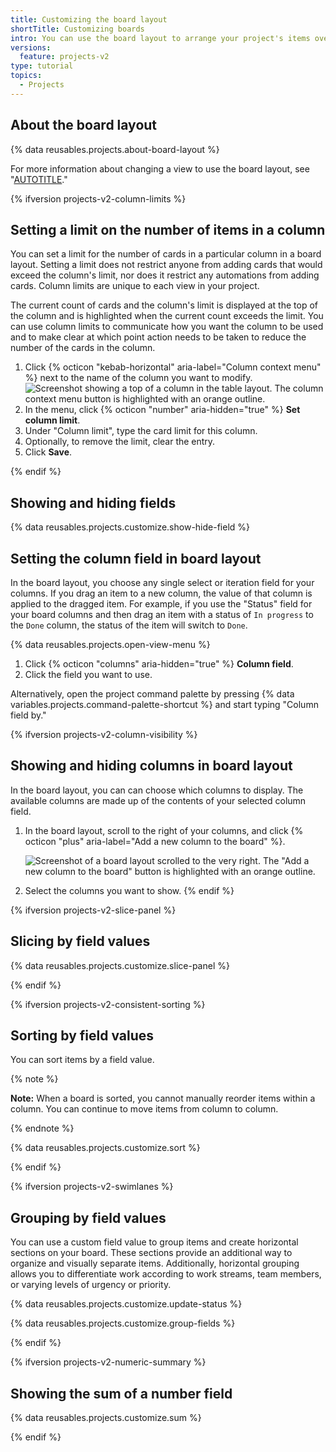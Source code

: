 ```yaml
---
title: Customizing the board layout
shortTitle: Customizing boards
intro: You can use the board layout to arrange your project's items over customizable columns.
versions:
  feature: projects-v2
type: tutorial
topics:
  - Projects
---
```


## About the board layout

{% data reusables.projects.about-board-layout %}

For more information about changing a view to use the board layout, see "[AUTOTITLE](/issues/planning-and-tracking-with-projects/customizing-views-in-your-project/changing-the-layout-of-a-view#changing-the-project-layout)."

{% ifversion projects-v2-column-limits %}

## Setting a limit on the number of items in a column

You can set a limit for the number of cards in a particular column in a board layout. Setting a limit does not restrict anyone from adding cards that would exceed the column's limit, nor does it restrict any automations from adding cards. Column limits are unique to each view in your project.

The current count of cards and the column's limit is displayed at the top of the column and is highlighted when the current count exceeds the limit. You can use column limits to communicate how you want the column to be used and to make clear at which point action needs to be taken to reduce the number of the cards in the column.

1. Click {% octicon "kebab-horizontal" aria-label="Column context menu" %} next to the name of the column you want to modify.
  ![Screenshot showing a top of a column in the table layout. The column context menu button is highlighted with an orange outline.](/assets/images/help/projects-v2/board-column-menu.png)
1. In the menu, click {% octicon "number" aria-hidden="true" %} **Set column limit**.
1. Under "Column limit", type the card limit for this column.
1. Optionally, to remove the limit, clear the entry.
1. Click **Save**.

{% endif %}

## Showing and hiding fields

{% data reusables.projects.customize.show-hide-field %}

## Setting the column field in board layout

In the board layout, you choose any single select or iteration field for your columns. If you drag an item to a new column, the value of that column is applied to the dragged item. For example, if you use the "Status" field for your board columns and then drag an item with a status of `In progress` to the `Done` column, the status of the item will switch to `Done`.

{% data reusables.projects.open-view-menu %}
1. Click {% octicon "columns" aria-hidden="true" %} **Column field**.
1. Click the field you want to use.

Alternatively, open the project command palette by pressing {% data variables.projects.command-palette-shortcut %} and start typing "Column field by."

{% ifversion projects-v2-column-visibility %}

## Showing and hiding columns in board layout

In the board layout, you can can choose which columns to display. The available columns are made up of the contents of your selected column field.

1. In the board layout, scroll to the right of your columns, and click {% octicon "plus" aria-label="Add a new column to the board" %}.

   ![Screenshot of a board layout scrolled to the very right. The "Add a new column to the board" button is highlighted with an orange outline.](/assets/images/help/projects-v2/board-add-column.png)

1. Select the columns you want to show.
{% endif %}

{% ifversion projects-v2-slice-panel %}

## Slicing by field values

{% data reusables.projects.customize.slice-panel %}

{% endif %} 

{% ifversion projects-v2-consistent-sorting %}

## Sorting by field values

You can sort items by a field value.

{% note %}

**Note:** When a board is sorted, you cannot manually reorder items within a column. You can continue to move items from column to column.

{% endnote %}

{% data reusables.projects.customize.sort %}

{% endif %}

{% ifversion projects-v2-swimlanes %}

## Grouping by field values

You can use a custom field value to group items and create horizontal sections on your board. These sections provide an additional way to organize and visually separate items. Additionally, horizontal grouping allows you to differentiate work according to work streams, team members, or varying levels of urgency or priority.

{% data reusables.projects.customize.update-status %}

{% data reusables.projects.customize.group-fields %}

{% endif %}

{% ifversion projects-v2-numeric-summary %}

## Showing the sum of a number field

{% data reusables.projects.customize.sum %}

{% endif %}
